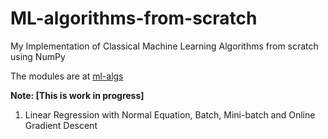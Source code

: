 # ML-algorithms-from-scratch
My Implementation of Classical Machine Learning Algorithms from scratch using NumPy

The modules are at [ml-algs](https://github.com/akhil189/ML-algorithms-from-scratch/tree/main/ml_algs)

**Note: [This is work in progress]**

1. Linear Regression with Normal Equation, Batch, Mini-batch and Online Gradient Descent
